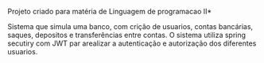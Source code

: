 Projeto criado para matéria de Linguagem de programacao II*


Sistema que simula uma banco, com crição de usuarios, contas bancárias, saques, 
depositos e transferências entre contas.
O sistema utiliza spring secutiry com JWT par arealizar a autenticação e autorização dos diferentes usuarios.
